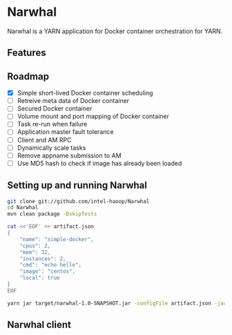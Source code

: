 # Narwhal

Narwhal is a YARN application for Docker container orchestration for YARN.

## Features

## Roadmap

- [x] Simple short-lived Docker container scheduling
- [ ] Retreive meta data of Docker container
- [ ] Secured Docker container
- [ ] Volume mount and port mapping of Docker container
- [ ] Task re-run when failure
- [ ] Application master fault tolerance
- [ ] Client and AM RPC
- [ ] Dynamically scale tasks
- [ ] Remove appname submission to AM
- [ ] Use MD5 hash to check if image has already been loaded

## Setting up and running Narwhal
```sh
git clone git://github.com/intel-haoop/Narwhal
cd Narwhal
mvn clean package -DskipTests
```
```sh
cat <<'EOF' >> artifact.json
{
    "name": "simple-docker",
    "cpus": 2,
    "mem": 32,
    "instances": 2,
    "cmd": "echo hello",
    "image": "centos",
    "local": true
}
EOF
```
```sh
yarn jar target/narwhal-1.0-SNAPSHOT.jar -configFile artifact.json -jar target/narwhal-1.0-SNAPSHOT.jar
```
## Narwhal client
